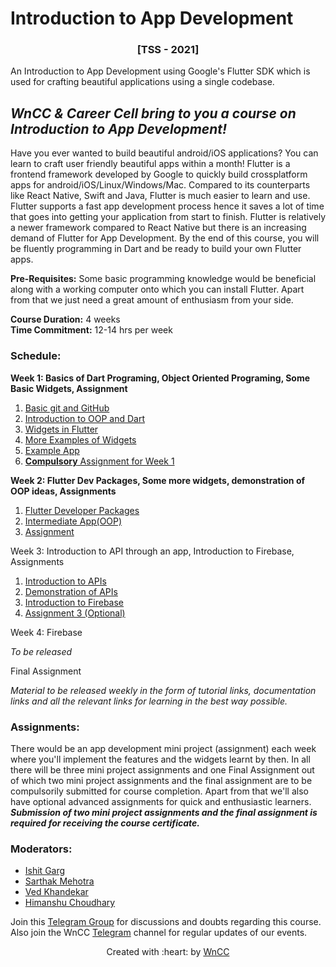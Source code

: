 # Introduction to App Development
### <div align="center">[TSS - 2021]</div>
An Introduction to App Development using Google's Flutter SDK which is used for crafting beautiful applications using a single codebase. 
## ***WnCC & Career Cell bring to you a course on Introduction to App Development!***
Have you ever wanted to build beautiful android/iOS applications? You can learn to craft user friendly beautiful apps within a month! Flutter is a frontend framework developed by Google to quickly build crossplatform apps for android/iOS/Linux/Windows/Mac. Compared to its counterparts like React Native, Swift and Java, Flutter is much easier to learn and use. Flutter supports a fast app development process hence it saves a lot of time that goes into getting your application from start to finish. Flutter is relatively a newer framework compared to React Native but there is an increasing demand of Flutter for App Development. By the end of this course, you will be fluently programming in Dart and be ready to build your own Flutter apps.

**Pre-Requisites:** Some basic programming knowledge would be beneficial along with a working computer onto which you can install Flutter. Apart from that we just need a great amount of enthusiasm from your side.

**Course Duration:**  4 weeks  
**Time Commitment:** 12-14 hrs per week 
### Schedule: 
**Week 1: Basics of Dart Programing, Object Oriented Programing, Some Basic Widgets, Assignment**
1. [Basic git and GitHub](./Week-1/git_intro.md)
2. [Introduction to OOP and Dart](./Week-1/basics.md)
3. [Widgets in Flutter](./Week-1/widgets.md)
4. [More Examples of Widgets](./Week-1/Demonstration_of_Widgets.md)
5. [Example App](./Week-1/Example_App.md)
6. [**Compulsory** Assignment for Week 1](./Week-1/Assignment.md)

**Week 2: Flutter Dev Packages, Some more widgets, demonstration of OOP ideas, Assignments**
1. [Flutter Developer Packages](https://github.com/wncc/TSS-2021/blob/main/Intro%20to%20App%20Development/Week-2/packages.md)
2. [Intermediate App(OOP)](https://github.com/wncc/TSS-2021/blob/main/Intro%20to%20App%20Development/Week-2/Intermediate_App_(OOP).md)
3. [Assignment](https://github.com/wncc/TSS-2021/blob/main/Intro%20to%20App%20Development/Week-2/Assignment.md)

Week 3: Introduction to API through an app, Introduction to Firebase, Assignments
1. [Introduction to APIs](./Week-3/apis.md)
2. [Demonstration of APIs](./Week-3/Demonstration_API.md)
3. [Introduction to Firebase](./Week-3/intro_to_firebase.md)
4. [Assignment 3 (Optional)](./Week-3/Assignment.md)

Week 4: Firebase

*To be released*

Final Assignment 

_Material to be released weekly in the form of tutorial links, documentation links and all the relevant links for learning in the best way possible._

### Assignments:  
There would be an app development mini project (assignment) each week where you'll implement the features and the widgets learnt by then. In all there will be three mini project assignments and one Final Assignment out of which two mini project assignments and the final assignment are to be compulsorily submitted for course completion. Apart from that we'll also have optional advanced assignments for quick and enthusiastic learners.
***Submission of two mini project assignments and the final assignment is required for receiving the course certificate.***

### Moderators:
* [Ishit Garg](https://www.facebook.com/ishit.garg.18/)
* [Sarthak Mehotra](https://www.facebook.com/sarthak.mehrotra.39750/)
* [Ved Khandekar](https://www.facebook.com/ved.khandekar.1)
* [Himanshu Choudhary](https://www.facebook.com/profile.php?id=100011777830160)

Join this [Telegram Group](https://t.me/joinchat/dFVpJNj0dos3NjQ9) for discussions and doubts regarding this course.  
Also join the WnCC [Telegram](https://t.me/joinchat/WHfOTR41RrD9DLL6) channel for regular updates of our events.

<p align="center">Created with :heart: by <a href="https://www.wncc-iitb.org/">WnCC</a></p>

